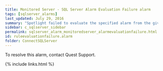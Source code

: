 ```yaml
---
title: ﻿Monitored Server - SQL Server Alarm Evaluation Failure alarm
tags: [sqlserver_alarms]
last_updated: July 29, 2016
summary: "Spotlight failed to evaluate the specified alarm from the given collection."
sidebar: c_sqlserver_sidebar
permalink: sqlserver_alarm_monitoredserver_alarmevaluationfailure.html
id: ruleevaluationfailure.alarm
folder: ConnectSQLServer
---
```




To resolve this alarm, contact Quest Support.

{% include links.html %}
